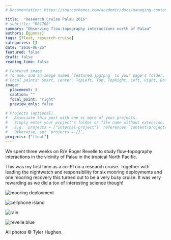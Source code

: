 ```yaml
---
# Documentation: https://sourcethemes.com/academic/docs/managing-content/

title:  "Research Cruise Palau 2016"
# subtitle: "RR1708"
summary: "Observing flow-topography interactions north of Palau"
authors: [gunnar]
tags: [fleat, research-cruise]
categories: []
date: "2016-06-25"
featured: false
draft: false
reading_time: false

# Featured image
# To use, add an image named `featured.jpg/png` to your page's folder.
# Focal points: Smart, Center, TopLeft, Top, TopRight, Left, Right, BottomLeft, Bottom, BottomRight.
image:
  placement: 3
  caption: ""
  focal_point: "right"
  preview_only: false

# Projects (optional).
#   Associate this post with one or more of your projects.
#   Simply enter your project's folder or file name without extension.
#   E.g. `projects = ["internal-project"]` references `content/project/deep-learning/index.md`.
#   Otherwise, set `projects = []`.
projects: ["fleat"]
---
```


We spent three weeks on R/V Roger Revelle to study flow-topography interactions in the vicinity of Palau in the tropical North Pacific.

This was my first time as a co-PI on a research cruise. Together with leading the nightwatch and responsibility for six mooring deployments and one mooring recovery this turned out to be a very busy cruise. It was very rewarding as we did a ton of interesting science though!

![mooring deployment](/img/cruise-rr1607/mooring_deployment.jpg)

![cellphone island](/img/cruise-rr1607/cellphone_island.jpg)

![rain](/img/cruise-rr1607/rain.jpg)

![revelle blue](/img/cruise-rr1607/revelle_blue.jpg)

All photos &copy; Tyler Hughen.
